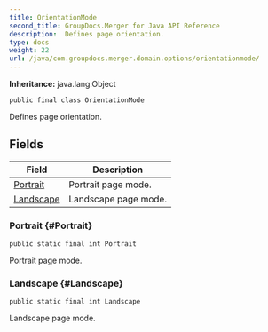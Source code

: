 ```yaml
---
title: OrientationMode
second_title: GroupDocs.Merger for Java API Reference
description:  Defines page orientation.
type: docs
weight: 22
url: /java/com.groupdocs.merger.domain.options/orientationmode/
---
```

**Inheritance:**
java.lang.Object
```
public final class OrientationMode
```

Defines page orientation.
## Fields

| Field | Description |
| --- | --- |
| [Portrait](#Portrait) | Portrait page mode. |
| [Landscape](#Landscape) | Landscape page mode. |
### Portrait {#Portrait}
```
public static final int Portrait
```


Portrait page mode.

### Landscape {#Landscape}
```
public static final int Landscape
```


Landscape page mode.

